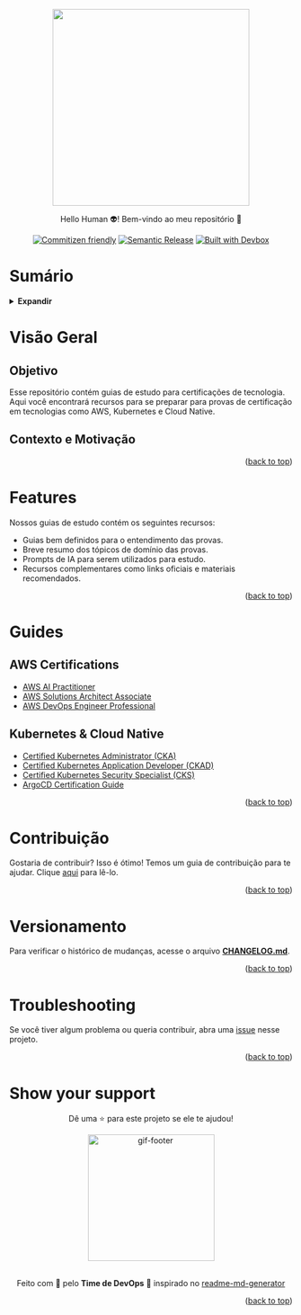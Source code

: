 <!-- BEGIN_DOCS -->
<div align="center">

<a name="readme-top"></a>

<img src="https://github.com/lpsm-dev/lpsm-dev/blob/f0540babb3f32c96fd9d706d776aa0ae82489de9/.github/assets/guide.png" width="350"/>

Hello Human 👽! Bem-vindo ao meu repositório 👋

[![Commitizen friendly](https://img.shields.io/badge/commitizen-friendly-brightgreen.svg)](https://www.conventionalcommits.org/en/v1.0.0/) [![Semantic Release](https://img.shields.io/badge/%20%20%F0%9F%93%A6%F0%9F%9A%80-semantic--release-e10079.svg)](https://semantic-release.gitbook.io/semantic-release/usage/configuration) [![Built with Devbox](https://jetpack.io/img/devbox/shield_galaxy.svg)](https://jetpack.io/devbox/docs/contributor-quickstart/)

</div>

# Sumário

<details>
  <summary><strong>Expandir</strong></summary>

<!-- START doctoc generated TOC please keep comment here to allow auto update -->
<!-- DON'T EDIT THIS SECTION, INSTEAD RE-RUN doctoc TO UPDATE -->

- [Visão Geral](#vis%C3%A3o-geral)
  - [Objetivo](#objetivo)
  - [Contexto e Motivação](#contexto-e-motiva%C3%A7%C3%A3o)
- [Features](#features)
- [Guides](#guides)
  - [AWS Certifications](#aws-certifications)
  - [Kubernetes & Cloud Native](#kubernetes--cloud-native)
- [Contribuição](#contribui%C3%A7%C3%A3o)
- [Versionamento](#versionamento)
- [Troubleshooting](#troubleshooting)
- [Show your support](#show-your-support)

<!-- END doctoc generated TOC please keep comment here to allow auto update -->

<p align="right">(<a href="#readme-top">back to top</a>)</p>

</details>

# Visão Geral

## Objetivo

Esse repositório contém guias de estudo para certificações de tecnologia. Aqui você encontrará recursos para se preparar para provas de certificação em tecnologias como AWS, Kubernetes e Cloud Native.

## Contexto e Motivação

<p align="right">(<a href="#readme-top">back to top</a>)</p>

# Features

Nossos guias de estudo contém os seguintes recursos:

- Guias bem definidos para o entendimento das provas.
- Breve resumo dos tópicos de domínio das provas.
- Prompts de IA para serem utilizados para estudo.
- Recursos complementares como links oficiais e materiais recomendados.

<p align="right">(<a href="#readme-top">back to top</a>)</p>

# Guides

## AWS Certifications

- [AWS AI Practitioner](./docs/aws/1-foundation/ai-practitioner)
- [AWS Solutions Architect Associate](./docs/aws/2-associate/solutions-architect)
- [AWS DevOps Engineer Professional](./docs/aws/3-professional/devops-engineer)

## Kubernetes & Cloud Native

- [Certified Kubernetes Administrator (CKA)](./docs/kubernetes/cka)
- [Certified Kubernetes Application Developer (CKAD)](./docs/kubernetes/ckad)
- [Certified Kubernetes Security Specialist (CKS)](./docs/kubernetes/cks)
- [ArgoCD Certification Guide](./docs/argocd/certification)

<p align="right">(<a href="#readme-top">back to top</a>)</p>

# Contribuição

Gostaria de contribuir? Isso é ótimo! Temos um guia de contribuição para te ajudar. Clique [aqui](CONTRIBUTING.md) para lê-lo.

<p align="right">(<a href="#readme-top">back to top</a>)</p>

# Versionamento

Para verificar o histórico de mudanças, acesse o arquivo [**CHANGELOG.md**](CHANGELOG.md).

<p align="right">(<a href="#readme-top">back to top</a>)</p>

# Troubleshooting

Se você tiver algum problema ou queria contribuir, abra uma [issue](https://github.com/lpsm-dev/tech-blog/issues/new/choose) nesse projeto.

<p align="right">(<a href="#readme-top">back to top</a>)</p>

# Show your support

<div align="center">

Dê uma ⭐️ para este projeto se ele te ajudou!

<img alt="gif-footer" src="https://github.com/lpsm-dev/lpsm-dev/blob/0062b174ec9877e6dfc78817f314b4a0690f63ff/.github/assets/yoda.gif" width="225"/>

<br>
<br>

Feito com 💜 pelo **Time de DevOps** :wave: inspirado no [readme-md-generator](https://github.com/kefranabg/readme-md-generator)

</div>

<p align="right">(<a href="#readme-top">back to top</a>)</p>
<!-- END_DOCS -->
